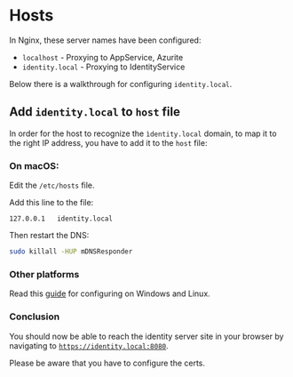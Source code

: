 # Hosts

In Nginx, these server names have been configured: 

* ```localhost``` - Proxying to AppService, Azurite
* ```identity.local``` - Proxying to IdentityService

Below there is a walkthrough for configuring ```identity.local```.

## Add ```identity.local``` to ```host``` file

In order for the host to recognize the ```ìdentity.local``` domain, to map it to the right IP address, you have to add it to the ```host``` file:

### On macOS:

Edit the ```/etc/hosts``` file.

Add this line to the file:
```
127.0.0.1   identity.local
```

Then restart the DNS:

```sh
sudo killall -HUP mDNSResponder 
```

### Other platforms

Read this [guide](https://www.howtogeek.com/howto/27350/beginner-geek-how-to-edit-your-hosts-file/) for configuring on Windows and Linux.

### Conclusion

You should now be able to reach the identity server site in your browser by navigating to [```https://identity.local:8080```](https://identity.local:8080).

Please be aware that you have to configure the certs.